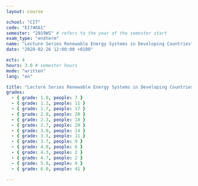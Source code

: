 ```yaml
---
layout: course

school: "CIT"
code: "EI74661"
semester: "2019WS" # refers to the year of the semester start
exam_type: "endterm"
name: "Lecture Series Renewable Energy Systems in Developing Countries"
date: "2020-02-26 12:00:00 +0100"

ects: 4
hours: 3.0 # semester hours
mode: "written"
lang: "en"

title: "Lecture Series Renewable Energy Systems in Developing Countries 2019WS Endterm"
grades:
  - { grade: 1.0, people: 7 }
  - { grade: 1.3, people: 11 }
  - { grade: 1.7, people: 17 }
  - { grade: 2.0, people: 20 }
  - { grade: 2.3, people: 18 }
  - { grade: 2.7, people: 20 }
  - { grade: 3.0, people: 14 }
  - { grade: 3.3, people: 11 }
  - { grade: 3.7, people: 9 }
  - { grade: 4.0, people: 6 }
  - { grade: 4.3, people: 2 }
  - { grade: 4.7, people: 2 }
  - { grade: 5.0, people: 9 }
  - { grade: 6.0, people: 41 }

---
```



